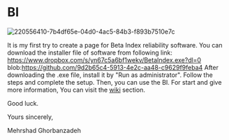 # BI


![220556410-7b4df65e-04d0-4ac5-84b3-f893b7510e7c](https://user-images.githubusercontent.com/53825204/220933327-b11900d1-57d1-4dd3-9e59-cae9741f958a.png)


It is my first try to create a page for Beta Index reliability software.
You can download the installer file of software from following link: 
https://www.dropbox.com/s/yn67c5a6bf1wekv/BetaIndex.exe?dl=0
blob:https://github.com/9d2b65c4-5913-4e2c-aa48-c9629f9feba4
After downloading the .exe file, install it by "Run as administrator".
Follow the steps and complete the setup. Then, you can use the BI. 
For start and give more information, You can visit the [wiki](https://github.com/Mehrshad-Ghorbanzadeh/BI/wiki) section.

Good luck.

Yours sincerely,

Mehrshad Ghorbanzadeh
